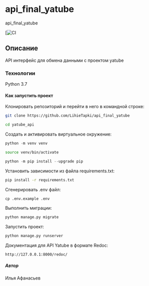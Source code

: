 # api_final_yatube

api_final_yatube

[![CI](https://github.com/LihieTapki/api_final_yatube)

## Описание

API интерфейс для обмена данными c проектом yatube

### Технологии

Python 3.7

#### Как запустить проект

Клонировать репозиторий и перейти в него в командной строке:

```bash
git clone https://github.com/LihieTapki/api_final_yatube
```

```bash
cd yatube_api
```

Cоздать и активировать виртуальное окружение:

```python
python -m venv venv
```

```bash
source venv/bin/activate
```

```python
python -m pip install --upgrade pip
```

Установить зависимости из файла requirements.txt:

```bash
pip install -r requirements.txt
```

Cгенерировать .env файл:

```python
cp .env.example .env
``` 

Выполнить миграции:

```python
python manage.py migrate
```

Запустить проект:

```python
python manage.py runserver
```

Документация для API Yatube в формате Redoc:

```
http://127.0.0.1:8000/redoc/
```

##### Автор

Илья Афанасьев
